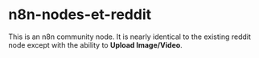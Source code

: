 # n8n-nodes-et-reddit

This is an n8n community node. It is nearly identical to the existing reddit node except with the ability to **Upload Image/Video**.
